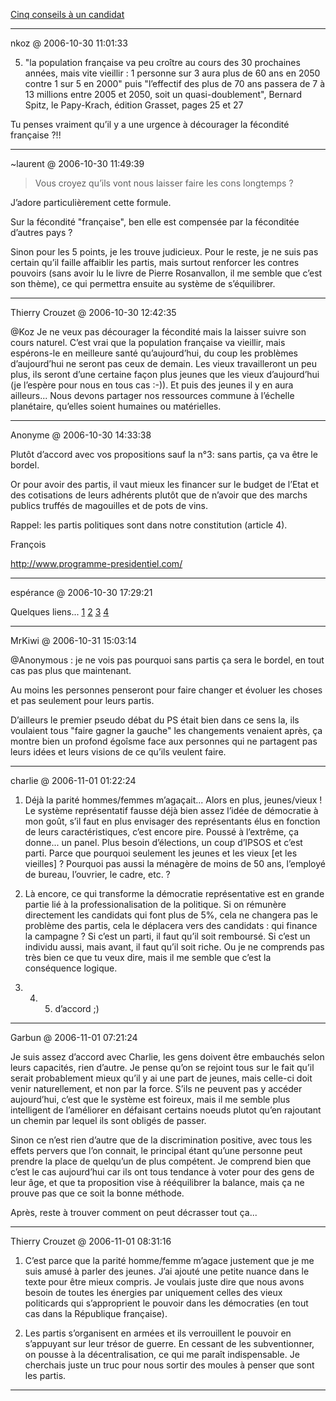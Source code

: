 [Cinq conseils à un candidat](../../../2006/10/cinq-conseils-a-un-candidat.md)

---
nkoz @ 2006-10-30 11:01:33

5. "la population française va peu croître au cours des 30 prochaines années, mais vite vieillir : 1 personne sur 3 aura plus de 60 ans en 2050 contre 1 sur 5 en 2000" puis "l’effectif des plus de 70 ans passera de 7 à 13 millions entre 2005 et 2050, soit un quasi-doublement", Bernard Spitz, le Papy-Krach, édition Grasset, pages 25 et 27

Tu penses vraiment qu’il y a une urgence à décourager la fécondité française ?!!

---

~laurent @ 2006-10-30 11:49:39

> Vous croyez qu’ils vont nous laisser faire les cons longtemps ?

J’adore particulièrement cette formule.

Sur la fécondité "française", ben elle est compensée par la féconditée d’autres pays ?

Sinon pour les 5 points, je les trouve judicieux. Pour le reste, je ne suis pas certain qu’il faille affaiblir les partis, mais surtout renforcer les contres pouvoirs (sans avoir lu le livre de Pierre Rosanvallon, il me semble que c’est son thème), ce qui permettra ensuite au système de s’équilibrer.

---

Thierry Crouzet @ 2006-10-30 12:42:35

@Koz Je ne veux pas décourager la fécondité mais la laisser suivre son cours naturel. C’est vrai que la population française va vieillir, mais espérons-le en meilleure santé qu’aujourd’hui, du coup les problèmes d’aujourd’hui ne seront pas ceux de demain. Les vieux travailleront un peu plus, ils seront d’une certaine façon plus jeunes que les vieux d’aujourd’hui (je l’espère pour nous en tous cas :-)). Et puis des jeunes il y en aura ailleurs... Nous devons partager nos ressources commune à l’échelle planétaire, qu’elles soient humaines ou matérielles.

---

Anonyme @ 2006-10-30 14:33:38

Plutôt d’accord avec vos propositions sauf la n°3: sans partis, ça va être le bordel. 

Or pour avoir des partis, il vaut mieux les financer sur le budget de l’Etat et des cotisations de leurs adhérents plutôt que de n’avoir que des marchs publics truffés de magouilles et de pots de vins.

Rappel: les partis politiques sont dans notre constitution (article 4).

François

http://www.programme-presidentiel.com/

---

espérance @ 2006-10-30 17:29:21

Quelques liens... [1](http://www.wwf.ch/fr/cequevouspouvezfaire/conseilsquotidiens/footprint/index.cfm) [2](http://www.empreinte-ecologique.com/introduction_empreinte_eco.html) [3](http://www.decitre.fr/livres/fiche.aspx?code-produit=9782921561433) [4](http://www.lecourrier.ch/Selection/sel2002_835.htm)

---

MrKiwi @ 2006-10-31 15:03:14

@Anonymous : je ne vois pas pourquoi sans partis ça sera le bordel, en tout cas pas plus que maintenant.

Au moins les personnes penseront pour faire changer et évoluer les choses et pas seulement pour leurs partis.

D’ailleurs le premier pseudo débat du PS était bien dans ce sens la, ils voulaient tous "faire gagner la gauche" les changements venaient après, ça montre bien un profond égoîsme face aux personnes qui ne partagent pas leurs idées et leurs visions de ce qu’ils veulent faire.

---

charlie @ 2006-11-01 01:22:24

1. Déjà la parité hommes/femmes m’agaçait... Alors en plus, jeunes/vieux ! Le système représentatif fausse déjà bien assez l’idée de démocratie à mon goût, s’il faut en plus envisager des représentants élus en fonction de leurs caractéristiques, c’est encore pire. Poussé à l’extrême, ça donne... un panel. Plus besoin d’élections, un coup d’IPSOS et c’est parti. Parce que pourquoi seulement les jeunes et les vieux [et les vieilles] ? Pourquoi pas aussi la ménagère de moins de 50 ans, l’employé de bureau, l’ouvrier, le cadre, etc. ?

3. Là encore, ce qui transforme la démocratie représentative est en grande partie lié à la professionalisation de la politique. Si on rémunère directement les candidats qui font plus de 5%, cela ne changera pas le problème des partis, cela le déplacera vers des candidats : qui finance la campagne ? Si c’est un parti, il faut qu’il soit remboursé. Si c’est un individu aussi, mais avant, il faut qu’il soit riche. Ou je ne comprends pas très bien ce que tu veux dire, mais il me semble que c’est la conséquence logique.

2. 4. 5. d’accord ;)

---

Garbun @ 2006-11-01 07:21:24

Je suis assez d’accord avec Charlie, les gens doivent être embauchés selon leurs capacités, rien d’autre. Je pense qu’on se rejoint tous sur le fait qu’il serait probablement mieux qu’il y ai une part de jeunes, mais celle-ci doit venir naturellement, et non par la force. S’ils ne peuvent pas y accéder aujourd’hui, c’est que le système est foireux, mais il me semble plus intelligent de l’améliorer en défaisant certains noeuds plutot qu’en rajoutant un chemin par lequel ils sont obligés de passer.

Sinon ce n’est rien d’autre que de la discrimination positive, avec tous les effets pervers que l’on connait, le principal étant qu’une personne peut prendre la place de quelqu’un de plus compétent. Je comprend bien que c’est le cas aujourd’hui car ils ont tous tendance à voter pour des gens de leur âge, et que ta proposition vise à rééquilibrer la balance, mais ça ne prouve pas que ce soit la bonne méthode.

Après, reste à trouver comment on peut décrasser tout ça...

---

Thierry Crouzet @ 2006-11-01 08:31:16

1. C’est parce que la parité homme/femme m’agace justement que je me suis amusé à parler des jeunes. J’ai ajouté une petite nuance dans le texte pour être mieux compris. Je voulais juste dire que nous avons besoin de toutes les énergies par uniquement celles des vieux politicards qui s’approprient le pouvoir dans les démocraties (en tout cas dans la République française).

3. Les partis s’organisent en armées et ils verrouillent le pouvoir en s’appuyant sur leur trésor de guerre. En cessant de les subventionner, on pousse à la décentralisation, ce qui me paraît indispensable. Je cherchais juste un truc pour nous sortir des moules à penser que sont les partis.

---

